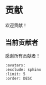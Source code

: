 # 贡献

欢迎贡献！

## 当前贡献者

感谢所有贡献者！

```{contributors} xinetzone/tao
:avatars:
:exclude: sphinx
:limit: 5
:order: DESC
```
